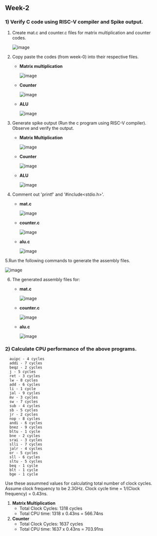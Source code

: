 ## Week-2
### 1) Verify C code using RISC-V compiler and Spike output.
1. Create mat.c and counter.c files for matrix multiplication and counter codes.
   
   ![image](https://github.com/VamsiKaparthi/riscv-hdp/assets/89274263/f76f8351-c5bd-4577-b657-71b85f700af0)

2. Copy paste the codes (from week-0) into their respective files.
   
   - **Matrix multiplication**
     
      ![image](https://github.com/VamsiKaparthi/riscv-hdp/assets/89274263/69b85de1-449e-47db-9740-068de03a63de)
   
   - **Counter**
     
      ![image](https://github.com/VamsiKaparthi/riscv-hdp/assets/89274263/267eea30-d7fd-495b-bcd2-536a6aba6f0f)

   - **ALU**
   
      ![image](https://github.com/VamsiKaparthi/riscv-hdp/assets/89274263/2f80b872-780f-483e-aa3f-e764d7df104c)


      
   
4. Generate spike output (Run the c program using RISC-V compiler). Observe and verify the output.
   
   - **Matrix Multiplication**
     
      ![image](https://github.com/VamsiKaparthi/riscv-hdp/assets/89274263/36815f9e-1bfd-4f43-b75d-2b528b5ec86b)
   
   - **Counter**
     
      ![image](https://github.com/VamsiKaparthi/riscv-hdp/assets/89274263/b33eca51-5763-4c2e-b581-3324d9e0b5e1)


   - **ALU**

      ![image](https://github.com/VamsiKaparthi/riscv-hdp/assets/89274263/0554134a-2baa-4b24-916b-dd249e659fab)

   
5. Comment out 'printf' and '#include<stdio.h>'.
   
   - **mat.c**
     
       ![image](https://github.com/VamsiKaparthi/riscv-hdp/assets/89274263/995e80c0-ded8-466a-99b0-d34874e584dc)
   
   - **counter.c**
     
       ![image](https://github.com/VamsiKaparthi/riscv-hdp/assets/89274263/90f3289f-c56e-419c-a10d-42c7dc4b5721)

   - **alu.c**

      ![image](https://github.com/VamsiKaparthi/riscv-hdp/assets/89274263/d3a9917e-e022-42e7-9b64-4f32c9ed49a6)
     

5.Run the following commands to generate the assembly files.
   
   ![image](https://github.com/VamsiKaparthi/riscv-hdp/assets/89274263/0ecc4f92-2019-411d-bae9-d10d1f6c0dd4)

6. The generated assembly files for:
   
   - **mat.c**
     
       ![image](https://github.com/VamsiKaparthi/riscv-hdp/assets/89274263/7dcccad5-6a63-4656-a02b-2f44d5237214)
   
   - **counter.c**
     
       ![image](https://github.com/VamsiKaparthi/riscv-hdp/assets/89274263/3733d2b9-1df7-4e38-9e04-a3a368d0fb24)

   - **alu.c**
  
       ![image](https://github.com/VamsiKaparthi/riscv-hdp/assets/89274263/b620ca16-baef-4724-b6aa-ed73668db788)



### 2) Calculate CPU performance of the above programs.
      auipc - 4 cycles
      addi - 7 cycles
      beqz - 2 cycles
      j - 5 cycles
      ret - 3 cycles
      lw - 8 cycles
      add - 6 cycles
      li - 1 cycle
      jal - 9 cycles
      mv - 3 cycles
      sw - 7 cycles
      sub - 4 cycles
      sb - 5 cycles
      jr - 2 cycles
      nop - 8 cycles
      andi - 6 cycles
      bnez - 9 cycles
      bltu - 1 cycle
      bne - 2 cycles
      srai - 3 cycles
      slli - 7 cycles
      jalr - 4 cycles
      or - 5 cycles
      sll - 6 cycles
      sltu - 5 cycles
      beq - 1 cycle
      blt - 1 cycle
      bge - 1 cycle
Use these assummed values for calculating total number of clock cycles.
Assume clock frequency to be 2.3GHz. Clock cycle time = 1/(Clock frequency) = 0.43ns.

1. **Matrix Multiplication**
    - Total Clock Cycles: 1318 cycles
    - Total CPU time: 1318 x 0.43ns = 566.74ns
2. **Counter**
    - Total Clock Cycles: 1637 cycles
    - Total CPU time: 1637 x 0.43ns = 703.91ns
